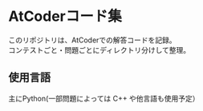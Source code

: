 # AtCoderコード集

このリポジトリは、AtCoderでの解答コードを記録。  
コンテストごと・問題ごとにディレクトリ分けして整理。

## 使用言語

主にPython(一部問題によっては C++ や他言語も使用予定）

